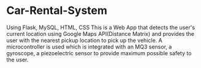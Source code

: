 # Car-Rental-System
Using Flask, MySQL, HTML, CSS
This is a Web App that detects the user's current location using Google Maps API(Distance Matrix) and provides the user with the nearest pickup location to pick up the vehicle. A microcontroller is used which is integrated with an MQ3 sensor, a gyroscope, a piezoelectric sensor to provide maximum possible safety to the user.

